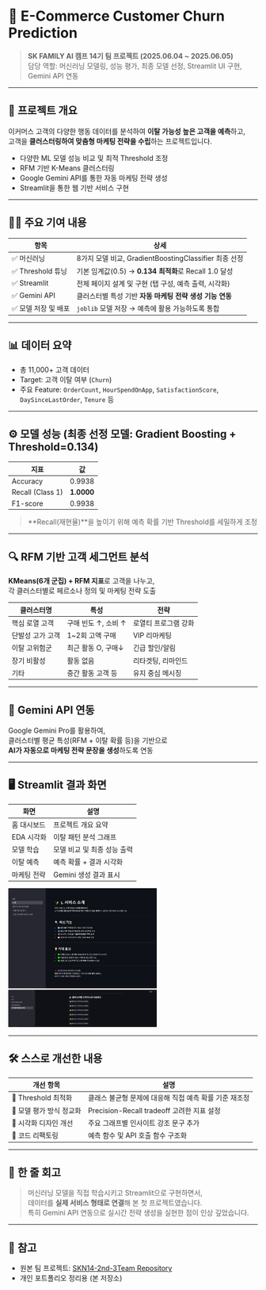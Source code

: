 # 🛒 E-Commerce Customer Churn Prediction


> **SK FAMILY AI 캠프 14기 팀 프로젝트 (2025.06.04 ~ 2025.06.05)**  
> 담당 역할: 머신러닝 모델링, 성능 평가, 최종 모델 선정, Streamlit UI 구현, Gemini API 연동

---

## 📌 프로젝트 개요

이커머스 고객의 다양한 행동 데이터를 분석하여 **이탈 가능성 높은 고객을 예측**하고,  
고객을 **클러스터링하여 맞춤형 마케팅 전략을 수립**하는 프로젝트입니다.

- 다양한 ML 모델 성능 비교 및 최적 Threshold 조정
- RFM 기반 K-Means 클러스터링
- Google Gemini API를 통한 자동 마케팅 전략 생성
- Streamlit을 통한 웹 기반 서비스 구현

---

## 🧑‍💻 주요 기여 내용

| 항목 | 상세 |
|------|------|
| ✅ 머신러닝 | 8가지 모델 비교, GradientBoostingClassifier 최종 선정 |
| ✅ Threshold 튜닝 | 기본 임계값(0.5) → **0.134 최적화**로 Recall 1.0 달성 |
| ✅ Streamlit | 전체 페이지 설계 및 구현 (탭 구성, 예측 출력, 시각화) |
| ✅ Gemini API | 클러스터별 특성 기반 **자동 마케팅 전략 생성 기능 연동** |
| ✅ 모델 저장 및 배포 | `joblib` 모델 저장 → 예측에 활용 가능하도록 통합 |

---

## 📊 데이터 요약

- 총 11,000+ 고객 데이터
- Target: 고객 이탈 여부 (`Churn`)
- 주요 Feature: `OrderCount`, `HourSpendOnApp`, `SatisfactionScore`, `DaySinceLastOrder`, `Tenure` 등

---

## ⚙️ 모델 성능 (최종 선정 모델: Gradient Boosting + Threshold=0.134)

| 지표 | 값 |
|------|----|
| Accuracy | 0.9938 |
| Recall (Class 1) | **1.0000** |
| F1-score | 0.9938 |

> **Recall(재현율)**을 높이기 위해 예측 확률 기반 Threshold를 세밀하게 조정

---

## 🔍 RFM 기반 고객 세그먼트 분석

**KMeans(6개 군집) + RFM 지표**로 고객을 나누고,  
각 클러스터별로 페르소나 정의 및 마케팅 전략 도출

| 클러스터명 | 특성 | 전략 |
|------------|------|-------|
| 핵심 로열 고객 | 구매 빈도 ↑, 소비 ↑ | 로열티 프로그램 강화 |
| 단발성 고가 고객 | 1~2회 고액 구매 | VIP 리마케팅 |
| 이탈 고위험군 | 최근 활동 O, 구매↓ | 긴급 할인/알림 |
| 장기 비활성 | 활동 없음 | 리타겟팅, 리마인드 |
| 기타 | 중간 활동 고객 등 | 유지 중심 메시징 |

---

## 🤖 Gemini API 연동

Google Gemini Pro를 활용하여,  
클러스터별 평균 특성(RFM + 이탈 확률 등)을 기반으로  
**AI가 자동으로 마케팅 전략 문장을 생성**하도록 연동

---

## 🖥️ Streamlit 결과 화면

| 화면 | 설명 |
|------|------|
| 홈 대시보드 | 프로젝트 개요 요약 |
| EDA 시각화 | 이탈 패턴 분석 그래프 |
| 모델 학습 | 모델 비교 및 최종 성능 출력 |
| 이탈 예측 | 예측 확률 + 결과 시각화 |
| 마케팅 전략 | Gemini 생성 결과 표시 |

<img src="img/st2.PNG" width="300"/>
<img src="img/st13.PNG" width="300"/>

---

## 🛠️ 스스로 개선한 내용

| 개선 항목 | 설명 |
|-----------|------|
| 📌 Threshold 최적화 | 클래스 불균형 문제에 대응해 직접 예측 확률 기준 재조정 |
| 📌 모델 평가 방식 정교화 | Precision-Recall tradeoff 고려한 지표 설정 |
| 📌 시각화 디자인 개선 | 주요 그래프별 인사이트 강조 문구 추가 |
| 📌 코드 리팩토링 | 예측 함수 및 API 호출 함수 구조화 |

---

## 💬 한 줄 회고

> 머신러닝 모델을 직접 학습시키고 Streamlit으로 구현하면서,  
> 데이터를 **실제 서비스 형태로 연결**해 본 첫 프로젝트였습니다.  
> 특히 Gemini API 연동으로 실시간 전략 생성을 실현한 점이 인상 깊었습니다.

---

## 🔗 참고

- 원본 팀 프로젝트: [SKN14-2nd-3Team Repository](https://github.com/yourteam-repo)
- 개인 포트폴리오 정리용 (본 저장소)
